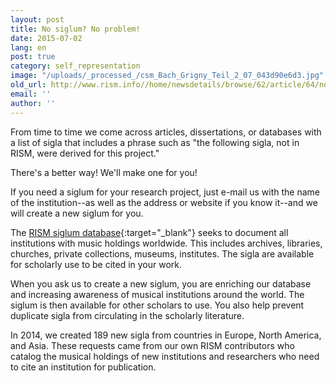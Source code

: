 ```yaml
---
layout: post
title: No siglum? No problem!
date: 2015-07-02
lang: en
post: true
category: self_representation
image: "/uploads/_processed_/csm_Bach_Grigny_Teil_2_07_043d90e6d3.jpg"
old_url: http://www.rism.info//home/newsdetails/browse/62/article/64/no-siglum-no-problem.html
email: ''
author: ''
---
```



From time to time we come across articles, dissertations, or databases with a list of sigla that includes a phrase such as "the following sigla, not in RISM, were derived for this project."



There's a better way! We'll make one for you!



If you need a siglum for your research project, just e-mail us with the name of the institution--as well as the address or website if you know it--and we will create a new siglum for you.



The [RISM siglum database](http://www.rism.info/en/sigla.html){:target="_blank"} seeks to document all institutions with music holdings worldwide. This includes archives, libraries, churches, private collections, museums, institutes. The sigla are available for scholarly use to be cited in your work.



When you ask us to create a new siglum, you are enriching our database and increasing awareness of musical institutions around the world. The siglum is then available for other scholars to use. You also help prevent duplicate sigla from circulating in the scholarly literature.



In 2014, we created 189 new sigla from countries in Europe, North America, and Asia. These requests came from our own RISM contributors who catalog the musical holdings of new institutions and researchers who need to cite an institution for publication.





<script type="text/javascript">var switchTo5x=true;</script><script type="text/javascript" src="http://w.sharethis.com/button/buttons.js"></script><script type="text/javascript">stLight.options({publisher: "9b601438-1ce1-49d8-bfd7-9cff5df54c17", doNotHash: false, doNotCopy: false, hashAddressBar: false});</script>


